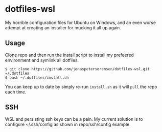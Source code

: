 # dotfiles-wsl
My horrible configuration files for Ubuntu on Windows, and an even worse attempt at creating an installer for mucking it all up again.

## Usage

Clone repo and then run the install script to install my prefeered environment and symlink all dotfiles.

```
$ git clone https://github.com/jonaspetersorensen/dotfiles-wsl.git ~/.dotfiles  
$ bash ~/.dotfiles/install.sh
```  
  
You can keep up to date by simply re-run `install.sh` as it will `pull` the repo each time.  
  
## SSH  

WSL and persisting ssh keys can be a pain. My current solution is to configure ~/.ssh/config as shown in repo/ssh/config example.

